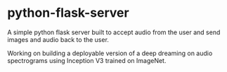 # python-flask-server
A simple python flask server built to accept audio from the user and send images and audio back to the user.

Working on building a deployable version of a deep dreaming on audio spectrograms using Inception V3 trained on ImageNet.
